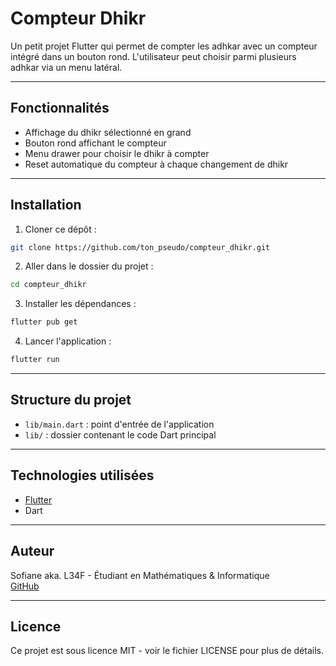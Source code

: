 # Compteur Dhikr

Un petit projet Flutter qui permet de compter les adhkar avec un compteur intégré dans un bouton rond. L'utilisateur peut choisir parmi plusieurs adhkar via un menu latéral.

---

## Fonctionnalités

- Affichage du dhikr sélectionné en grand  
- Bouton rond affichant le compteur  
- Menu drawer pour choisir le dhikr à compter  
- Reset automatique du compteur à chaque changement de dhikr  

---

## Installation

1. Cloner ce dépôt :  
```bash
git clone https://github.com/ton_pseudo/compteur_dhikr.git
```

2. Aller dans le dossier du projet :  
```bash
cd compteur_dhikr
```

3. Installer les dépendances :  
```bash
flutter pub get
```

4. Lancer l'application :  
```bash
flutter run
```

---

## Structure du projet

- `lib/main.dart` : point d'entrée de l'application  
- `lib/` : dossier contenant le code Dart principal  

---

## Technologies utilisées

- [Flutter](https://flutter.dev)  
- Dart  

---

## Auteur

Sofiane aka. L34F - Étudiant en Mathématiques & Informatique  
[GitHub](https://github.com/ton_pseudo)

---

## Licence

Ce projet est sous licence MIT - voir le fichier LICENSE pour plus de détails.
